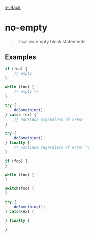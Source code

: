 [&#x2190; Back](./)
# no-empty

> Disallow empty block statements

 

## Examples

<code-highlight>
 
<div slot="correct">

```js
if (foo) {
    // empty
}

while (foo) {
    /* empty */
}

try {
    doSomething();
} catch (ex) {
    // continue regardless of error
}

try {
    doSomething();
} finally {
    /* continue regardless of error */
}
```

</div>

 
<div slot="incorrect">

```js
if (foo) {
}

while (foo) {
}

switch(foo) {
}

try {
    doSomething();
} catch(ex) {

} finally {

}
```

</div>

 
</code-highlight>

